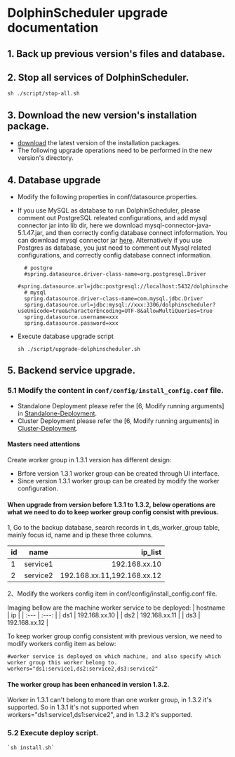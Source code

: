 
# DolphinScheduler upgrade documentation

## 1. Back up previous version's files and database.

## 2. Stop all services of DolphinScheduler.

 `sh ./script/stop-all.sh`

## 3. Download the new version's installation package.

- [download](https://dolphinscheduler.apache.org/en-us/download/download.html) the latest version of the installation packages.
- The following upgrade operations need to be performed in the new version's directory.

## 4. Database upgrade
- Modify the following properties in conf/datasource.properties.

- If you use MySQL as database to run DolphinScheduler, please comment out PostgreSQL releated configurations, and add mysql connector jar into lib dir, here we download mysql-connector-java-5.1.47.jar, and then correctly config database connect infoformation. You can download mysql connector jar [here](https://downloads.MySQL.com/archives/c-j/). Alternatively if you use Postgres as database, you just need to comment out Mysql related configurations, and correctly config database connect information.

    ```properties
      # postgre
      #spring.datasource.driver-class-name=org.postgresql.Driver
      #spring.datasource.url=jdbc:postgresql://localhost:5432/dolphinscheduler
      # mysql
      spring.datasource.driver-class-name=com.mysql.jdbc.Driver
      spring.datasource.url=jdbc:mysql://xxx:3306/dolphinscheduler?useUnicode=true&characterEncoding=UTF-8&allowMultiQueries=true
      spring.datasource.username=xxx
      spring.datasource.password=xxx
    ```

- Execute database upgrade script

    `sh ./script/upgrade-dolphinscheduler.sh`

## 5. Backend service upgrade.

### 5.1 Modify the content in `conf/config/install_config.conf` file.
- Standalone Deployment please refer the [6, Modify running arguments] in [Standalone-Deployment](/en-us/docs/1.3.5/user_doc/standalone-deployment.html).
- Cluster Deployment please refer the [6, Modify running arguments] in [Cluster-Deployment](/en-us/docs/1.3.5/user_doc/cluster-deployment.html).

#### Masters need attentions
Create worker group in 1.3.1 version has different design: 

- Brfore version 1.3.1 worker group can be created through UI interface.
- Since version 1.3.1 worker group can be created by modify the worker configuration. 

#### When upgrade from version before 1.3.1 to 1.3.2, below operations are what we need to do to keep worker group config consist with previous.

1, Go to the backup database, search records in t_ds_worker_group table, mainly focus id, name and ip these three columns.

| id | name | ip_list    |
| :---         |     :---:      |          ---: |
| 1   | service1     | 192.168.xx.10    |
| 2   | service2     | 192.168.xx.11,192.168.xx.12      |

2、Modify the workers config item in conf/config/install_config.conf file.

Imaging bellow are the machine worker service to be deployed:
| hostname | ip |
| :---  | :---:  |
| ds1   | 192.168.xx.10     |
| ds2   | 192.168.xx.11     |
| ds3   | 192.168.xx.12     |

To keep worker group config consistent with previous version, we need to modify workers config item as below:

```shell
#worker service is deployed on which machine, and also specify which worker group this worker belong to. 
workers="ds1:service1,ds2:service2,ds3:service2"
```

#### The worker group has been enhanced in version 1.3.2.
Worker in 1.3.1 can't belong to more than one worker group, in 1.3.2 it's supported. So in 1.3.1 it's not supported when workers="ds1:service1,ds1:service2", and in 1.3.2 it's supported. 
  
### 5.2 Execute deploy script.
```shell
`sh install.sh`
```


